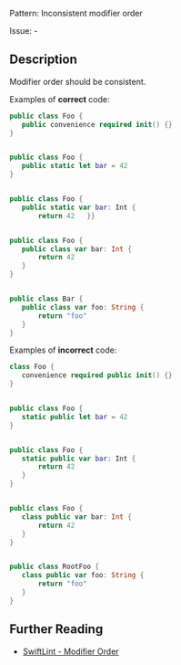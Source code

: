 Pattern: Inconsistent modifier order

Issue: -

## Description

Modifier order should be consistent.

Examples of **correct** code:
```swift
public class Foo { 
   public convenience required init() {} 
}


public class Foo { 
   public static let bar = 42 
}


public class Foo { 
   public static var bar: Int { 
       return 42   }}


public class Foo { 
   public class var bar: Int { 
       return 42 
   } 
}


public class Bar { 
   public class var foo: String { 
       return "foo" 
   } 
}
```
Examples of **incorrect** code:
```swift
class Foo { 
   convenience required public init() {} 
}


public class Foo { 
   static public let bar = 42 
}


public class Foo { 
   static public var bar: Int { 
       return 42 
   } 
} 


public class Foo { 
   class public var bar: Int { 
       return 42 
   } 
}


public class RootFoo { 
   class public var foo: String { 
       return "foo" 
   } 
}

```

## Further Reading

* [SwiftLint - Modifier Order](https://realm.github.io/SwiftLint/modifier_order.html)